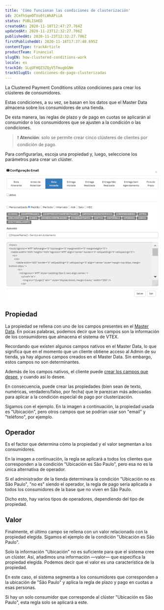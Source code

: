 ```yaml
---
title: 'Cómo funcionan las condiciones de clusterización'
id: 2CmfhSqmOTVo0tLWkAPiiA
status: PUBLISHED
createdAt: 2020-11-18T12:47:27.764Z
updatedAt: 2020-11-23T12:32:27.706Z
publishedAt: 2020-11-23T12:32:27.706Z
firstPublishedAt: 2020-11-18T17:37:48.695Z
contentType: trackArticle
productTeam: Financial
slugEN: how-clustered-conditions-work
locale: es
trackId: 1LqUFHQZ3ZQyV5TmugbGNm
trackSlugES: condiciones-de-pago-clusterizadas
---
```


La Clustered Payment Conditions utiliza condiciones para crear los clústeres de consumidores. 

Estas condiciones, a su vez, se basan en los datos que el Master Data almacena sobre los consumidores de una tienda.

De esta manera, las reglas de plazo y de pago en cuotas se aplicarán al consumidor o los consumidores que se ajusten a la condición o las condiciones.

>❗ **Atención**: solo se permite crear cinco clústeres de clientes por condición de pago.

Para configurarlas, escoja una propiedad y, luego, seleccione los parámetros para crear un clúster.

![Pagamentos Clusterizados_ES](https://raw.githubusercontent.com/vtexdocs/help-center-content/refs/heads/main/_1.png)

## Propiedad

La propiedad se rellena con uno de los campos presentes en el [Master Data](https://help.vtex.com/es/tutorial/entendendo-o-funcionamento-das-consultas-no-master-data--tutorials_4629 "Master Data"). En pocas palabras, podemos decir que los campos son la información de los consumidores que almacena el sistema de VTEX. 

Recordando que existen algunos campos nativos en el Master Data, lo que significa que en el momento que un cliente obtiene acceso al Admin de su tienda, ya hay algunos campos creados en el Master Data. Sin embargo, estos campos no son determinantes.

Además de los campos nativos, el cliente puede [crear los campos que desee](https://help.vtex.com/es/tutorial/como-crio-um-campo-no-master-data--frequentlyAskedQuestions_1829?&utm_source=autocomplete "crear los campos que desee"), y cuando así lo desee. 

En consecuencia, puede crear las propiedades (bien sean de texto, numéricas, verdadero/falso, por fecha) que le parezcan más adecuadas para aplicar a la condición especial de pago por clusterización. 

Sigamos con el ejemplo. En la imagen a continuación, la propiedad usada es "Ubicación", pero otros campos que se podrían usar son "email" y "teléfono", por ejemplo.

## Operador 

Es el factor que determina cómo la propiedad y el valor segmentan a los consumidores.

En la imagen a continuación, la regla se aplicará a todos los clientes que corresponden a la condición "Ubicación es São Paulo", pero esa no es la única alternativa de operador.

Si el administrador de la tienda determinara la condición "Ubicación no es São Paulo", "no es" siendo el operador, la regla de pago sería aplicada a todos los consumidores de la base que no viven en São Paulo.

Dicho esto, hay varios tipos de operadores, dependiendo del tipo de propiedad.

## Valor
Finalmente, el último campo se rellena con un valor relacionado con la propiedad elegida. Sigamos el ejemplo de la condición "Ubicación es São Paulo".

Solo la información "Ubicación" no es suficiente para que el sistema cree un clúster. Así, añadimos una información —valor— que especifica la propiedad elegida. Podemos decir que el valor es una característica de la propiedad.

En este caso, el sistema segmenta a los consumidores que corresponden a la ubicación de "São Paulo" y aplica la regla de plazo y pago en cuotas a esas personas.

Si hay un solo consumidor que corresponde al clúster "Ubicación es São Paulo", esta regla solo se aplicará a este.
